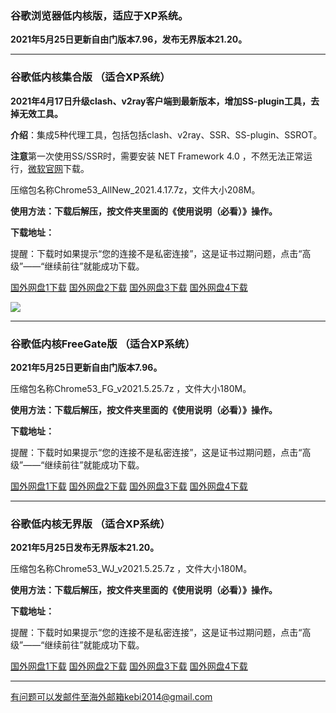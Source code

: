 ### 谷歌浏览器低内核版，适应于XP系统。

**2021年5月25日更新自由门版本7.96，发布无界版本21.20。**

***

### 谷歌低内核集合版 （适合XP系统）

**2021年4月17日升级clash、v2ray客户端到最新版本，增加SS-plugin工具，去掉无效工具。**

**介绍**：集成5种代理工具，包括包括clash、v2ray、SSR、SS-plugin、SSROT。

**注意**第一次使用SS/SSR时，需要安装 NET Framework 4.0 ，不然无法正常运行，[微软官网](https://www.microsoft.com/zh-cn/download/details.aspx?id=17718)下载。

压缩包名称Chrome53_AllNew_2021.4.17.7z，文件大小208M。

**使用方法：下载后解压，按文件夹里面的《使用说明（必看）》操作。**

**下载地址：**

提醒：下载时如果提示“您的连接不是私密连接”，这是证书过期问题，点击“高级”——“继续前往”就能成功下载。

[国外网盘1下载](https://tr101.free4444.xyz/Chrome53_AllNew_2021.4.17.7z) 
[国外网盘2下载](https://tr61.free4444.xyz/Chrome53_AllNew_2021.4.17.7z) 
[国外网盘3下载](https://tr71.free4444.xyz/Chrome53_AllNew_2021.4.17.7z) 
[国外网盘4下载](http://tr91.free4444.xyz/Chrome53_AllNew_2021.4.17.7z) 

![](https://cdn.jsdelivr.net/gh/Alvin9999/pac2/softimag/chrome53-2.PNG)

***

### 谷歌低内核FreeGate版 （适合XP系统）

**2021年5月25日更新自由门版本7.96。**

压缩包名称Chrome53_FG_v2021.5.25.7z ，文件大小180M。

**使用方法：下载后解压，按文件夹里面的《使用说明（必看）》操作。**

**下载地址：**

提醒：下载时如果提示“您的连接不是私密连接”，这是证书过期问题，点击“高级”——“继续前往”就能成功下载。

[国外网盘1下载](https://tr101.free4444.xyz/Chrome53_FG_v2021.5.25.7z) 
[国外网盘2下载](https://tr61.free4444.xyz/Chrome53_FG_v2021.5.25.7z) 
[国外网盘3下载](https://tr71.free4444.xyz/Chrome53_FG_v2021.5.25.7z) 
[国外网盘4下载](http://tr91.free4444.xyz/Chrome53_FG_v2021.5.25.7z) 

***

### 谷歌低内核无界版 （适合XP系统）

**2021年5月25日发布无界版本21.20。**

压缩包名称Chrome53_WJ_v2021.5.25.7z ，文件大小180M。

**使用方法：下载后解压，按文件夹里面的《使用说明（必看）》操作。**

**下载地址：**

提醒：下载时如果提示“您的连接不是私密连接”，这是证书过期问题，点击“高级”——“继续前往”就能成功下载。

[国外网盘1下载](https://tr101.free4444.xyz/Chrome53_WJ_v2021.5.25.7z) 
[国外网盘2下载](https://tr61.free4444.xyz/Chrome53_WJ_v2021.5.25.7z) 
[国外网盘3下载](https://tr71.free4444.xyz/Chrome53_WJ_v2021.5.25.7z) 
[国外网盘4下载](http://tr91.free4444.xyz/Chrome53_WJ_v2021.5.25.7z) 


***


有问题可以发邮件至海外邮箱kebi2014@gmail.com

